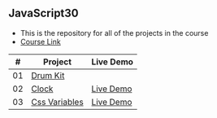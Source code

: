 ## JavaScript30
- This is the repository for all of the projects in the course
- [Course Link](https://javascript30.com/)

|  #  | Project | Live Demo |
| --- | ------- | --------- |
| 01  | [Drum Kit](https://github.com/gokseloz/JavaScript30/tree/master/01%20-%20Drum%20Kit)  |  |
| 02  | [Clock](https://github.com/gokseloz/JavaScript30/tree/master/02%20-%20JS%20and%20CSS%20Clock)  | [Live Demo](https://js-css-clock-gokseloz.vercel.app/) |
| 03  | [Css Variables](https://github.com/gokseloz/JavaScript30/tree/master/03-%20CSS%20Variables)  | [Live Demo](https://css-var-js-gokseloz.vercel.app/) |


